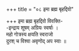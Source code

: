 +++
title = "०८ इमा ब्रह्म बृहद्दिवो"

+++
इमा ब्रह्म बृहद्दिवो विवक्ति-  
-इन्द्राय शूषम् अग्रियः स्वर्षाः ।  
महो गोत्रस्य क्षयति स्वराजो  
दुरश् च विश्वा अवृणोद् अप स्वाः ॥